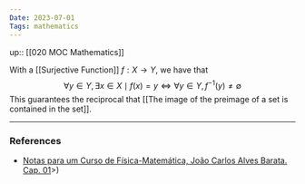 ```yaml
---
Date: 2023-07-01
Tags: mathematics
---
```

up:: [[020 MOC Mathematics]]

With a [[Surjective Function]] $f: X \to Y$, we have that
$$
\forall y \in Y, \exists x \in X \mid f(x) = y \iff \forall y \in Y, f^{-1}(y) \neq \emptyset
$$
This guarantees the reciprocal that [[The image of the preimage of a set is contained in the set]].

---
### References
- [Notas para um Curso de Física-Matemática, João Carlos Alves Barata. Cap. 01](http://denebola.if.usp.br/~jbarata/Notas_de_aula/arquivos/nc-cap01.pdf)>)
